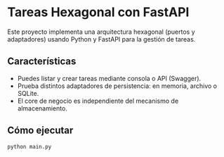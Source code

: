 # Tareas Hexagonal con FastAPI

Este proyecto implementa una arquitectura hexagonal (puertos y adaptadores) usando Python y FastAPI para la gestión de tareas.

## Características

- Puedes listar y crear tareas mediante consola o API (Swagger).
- Prueba distintos adaptadores de persistencia: en memoria, archivo o SQLite.
- El core de negocio es independiente del mecanismo de almacenamiento.

## Cómo ejecutar

```bash
python main.py
